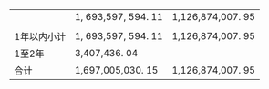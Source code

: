 <html><body><table><tr><td></td><td>1, 693,597, 594. 11</td><td>1,126,874,007. 95</td></tr><tr><td></td><td></td><td></td></tr><tr><td>1年以内小计</td><td>1, 693,597, 594. 11</td><td>1,126,874,007. 95</td></tr><tr><td>1至2年</td><td>3,407,436. 04</td><td></td></tr><tr><td>合计</td><td>1,697,005,030. 15</td><td>1,126,874,007. 95</td></tr></table></body></html>  